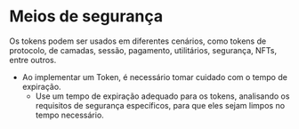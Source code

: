 # Meios de segurança

Os tokens podem ser usados em diferentes cenários, como tokens de protocolo, de camadas, sessão, pagamento, utilitários, segurança, NFTs, entre outros.

- Ao implementar um Token, é necessário tomar cuidado com o tempo de expiração.
  - Use um tempo de expiração adequado para os tokens, analisando os requisitos de segurança específicos, para que eles sejam limpos no tempo necessário.
